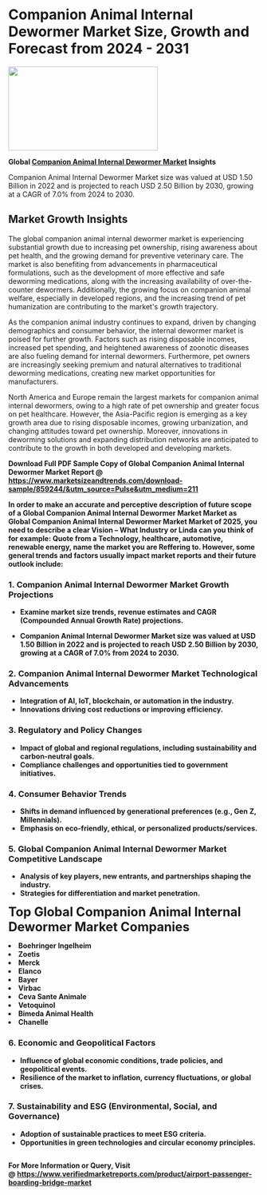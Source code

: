 <H1>Companion Animal Internal Dewormer Market Size, Growth and Forecast from 2024 - 2031</H1><img class="aligncenter size-medium wp-image-584254" src="https://thirdeyenews.in/wp-content/uploads/2024/09/Global-Market-Research-300x168.jpeg" alt="" width="300" height="168" /><p><strong>Global&nbsp;<a href="https://www.marketsizeandtrends.com/download-sample/859244/&amp;utm_source=Pulse&amp;utm_medium=211">Companion Animal Internal Dewormer Market</a> Insights</strong></p><p>Companion Animal Internal Dewormer Market size was valued at USD 1.50 Billion in 2022 and is projected to reach USD 2.50 Billion by 2030, growing at a CAGR of 7.0% from 2024 to 2030.</p><p><h2>Market Growth Insights</h2> <p>The global companion animal internal dewormer market is experiencing substantial growth due to increasing pet ownership, rising awareness about pet health, and the growing demand for preventive veterinary care. The market is also benefiting from advancements in pharmaceutical formulations, such as the development of more effective and safe deworming medications, along with the increasing availability of over-the-counter dewormers. Additionally, the growing focus on companion animal welfare, especially in developed regions, and the increasing trend of pet humanization are contributing to the market's growth trajectory.</p> <p><strong></strong></p> <p>As the companion animal industry continues to expand, driven by changing demographics and consumer behavior, the internal dewormer market is poised for further growth. Factors such as rising disposable incomes, increased pet spending, and heightened awareness of zoonotic diseases are also fueling demand for internal dewormers. Furthermore, pet owners are increasingly seeking premium and natural alternatives to traditional deworming medications, creating new market opportunities for manufacturers.</p> <p>North America and Europe remain the largest markets for companion animal internal dewormers, owing to a high rate of pet ownership and greater focus on pet healthcare. However, the Asia-Pacific region is emerging as a key growth area due to rising disposable incomes, growing urbanization, and changing attitudes toward pet ownership. Moreover, innovations in deworming solutions and expanding distribution networks are anticipated to contribute to the growth in both developed and developing markets.</p> <p><strong></p><p><span class=""><strong>Download Full PDF Sample Copy of Global Companion Animal Internal Dewormer Market Report</strong> @ <a href="https://www.marketsizeandtrends.com/download-sample/859244/&amp;utm_source=Pulse&amp;utm_medium=211" target="_blank">https://www.marketsizeandtrends.com/download-sample/859244/&amp;utm_source=Pulse&amp;utm_medium=211</a></span></p><p>In order to make an accurate and perceptive description of future scope of a Global&nbsp;Companion Animal Internal Dewormer Market Market as Global&nbsp;Companion Animal Internal Dewormer Market Market of 2025, you need to describe a clear Vision &ndash; What Industry or Linda can you think of for example: Quote from a Technology, healthcare, automotive, renewable energy, name the market you are Reffering to. However, some general trends and factors usually impact market reports and their future outlook include:</p><h3>1.&nbsp;<strong>Companion Animal Internal Dewormer Market Growth Projections</strong></h3><ul><li>Examine market size trends, revenue estimates and CAGR (Compounded Annual Growth Rate) projections.</li><li><p>Companion Animal Internal Dewormer Market size was valued at USD 1.50 Billion in 2022 and is projected to reach USD 2.50 Billion by 2030, growing at a CAGR of 7.0% from 2024 to 2030.</p></li></ul><h3>2.&nbsp;<strong>Companion Animal Internal Dewormer Market Technological Advancements</strong></h3><ul><li>Integration of AI, IoT, blockchain, or automation in the industry.</li><li>Innovations driving cost reductions or improving efficiency.</li></ul><h3>3.&nbsp;<strong>Regulatory and Policy Changes</strong></h3><ul><li>Impact of global and regional regulations, including sustainability and carbon-neutral goals.</li><li>Compliance challenges and opportunities tied to government initiatives.</li></ul><h3>4.&nbsp;<strong>Consumer Behavior Trends</strong></h3><ul><li>Shifts in demand influenced by generational preferences (e.g., Gen Z, Millennials).</li><li>Emphasis on eco-friendly, ethical, or personalized products/services.</li></ul><h3>5.&nbsp;<strong>Global Companion Animal Internal Dewormer Market Competitive Landscape</strong></h3><ul><li>Analysis of key players, new entrants, and partnerships shaping the industry.</li><li>Strategies for differentiation and market penetration.</li></ul><p data-pm-slice="1 1 []"><span style="color: inherit; font-family: inherit; font-size: 25px;">Top Global Companion Animal Internal Dewormer Market Companies</span></p><div class="" data-test-id=""><p><li>Boehringer Ingelheim</li><li> Zoetis</li><li> Merck</li><li> Elanco</li><li> Bayer</li><li> Virbac</li><li> Ceva Sante Animale</li><li> Vetoquinol</li><li> Bimeda Animal Health</li><li> Chanelle</li></p></div><h3>6.&nbsp;<strong>Economic and Geopolitical Factors</strong></h3><ul><li>Influence of global economic conditions, trade policies, and geopolitical events.</li><li>Resilience of the market to inflation, currency fluctuations, or global crises.</li></ul><h3>7.&nbsp;<strong>Sustainability and ESG (Environmental, Social, and Governance)</strong></h3><ul><li>Adoption of sustainable practices to meet ESG criteria.</li><li>Opportunities in green technologies and circular economy principles.</li></ul><h2><strong style="font-size: 14px;">For More Information or Query, Visit @&nbsp;</strong><a style="background-color: #ffffff; font-size: 14px;" href="https://www.marketsizeandtrends.com/report/companion-animal-internal-dewormer-market/" target="_blank">https://www.verifiedmarketreports.com/product/airport-passenger-boarding-bridge-market</a></h2>
